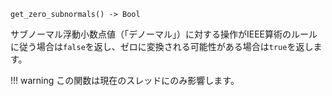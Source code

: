 ```
get_zero_subnormals() -> Bool
```

サブノーマル浮動小数点値（「デノーマル」）に対する操作がIEEE算術のルールに従う場合は`false`を返し、ゼロに変換される可能性がある場合は`true`を返します。

!!! warning
    この関数は現在のスレッドにのみ影響します。

